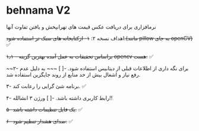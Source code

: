 # behnama V2
نرمافزاری برای دریافت عکس قیمت های تهرانپخش و یافتن تفاوت آنها

اهداف نسخه ۲:
~~۱- ازکتابخانه های سبک تر استفاده شود.(مانند pillow به جای openCV)~~   ✅

~~۱٫۱ - براساس تحقیقات به عمل آمده بهترین گزینه opencv هست.~~ ✅

~~۲- برای نگه داری از اطلاعات قبلی از دیتابیس استفاده شود.  -[ ] ~~~ به دلیل عدم رفع نیاز و اشغال بیش از حد منابع از روند جایگزین استفاده شد.

۳- برنامه شئ گرایی را رعابت کند.  ✅ 

۴- رابط کاربری داشته باشد.   -[ ]  ورژن ۳ انشالله!!

~~۵- یک فایل تنظیمات داشته باشد.~~ ✅

~~۶- صدای هشدار تنظیم شود.~~ ✅
